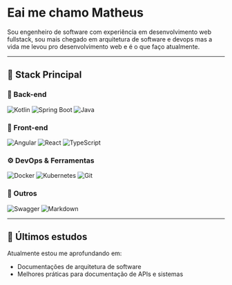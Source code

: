 # Eai me chamo Matheus

Sou engenheiro de software com experiência em desenvolvimento web fullstack, sou mais chegado em arquitetura de software e devops mas a vida me levou pro desenvolvimento web e é o que faço atualmente.

---

## 🚀 Stack Principal


### 🧩 Back-end
![Kotlin](https://img.shields.io/badge/Kotlin-7F52FF?style=for-the-badge&logo=kotlin&logoColor=white)
![Spring Boot](https://img.shields.io/badge/Spring_Boot-6DB33F?style=for-the-badge&logo=spring-boot&logoColor=white)
![Java](https://img.shields.io/badge/Java-ED8B00?style=for-the-badge&logo=openjdk&logoColor=white)

### 🎨 Front-end
![Angular](https://img.shields.io/badge/Angular-DD0031?style=for-the-badge&logo=angular&logoColor=white)
![React](https://img.shields.io/badge/React-20232A?style=for-the-badge&logo=react&logoColor=61DAFB)
![TypeScript](https://img.shields.io/badge/TypeScript-3178C6?style=for-the-badge&logo=typescript&logoColor=white)

### ⚙️ DevOps & Ferramentas
![Docker](https://img.shields.io/badge/Docker-2496ED?style=for-the-badge&logo=docker&logoColor=white)
![Kubernetes](https://img.shields.io/badge/Kubernetes-326CE5?style=for-the-badge&logo=kubernetes&logoColor=white)
![Git](https://img.shields.io/badge/Git-F05032?style=for-the-badge&logo=git&logoColor=white)

### 📄 Outros
![Swagger](https://img.shields.io/badge/Swagger-85EA2D?style=for-the-badge&logo=swagger&logoColor=black)
![Markdown](https://img.shields.io/badge/Markdown-000000?style=for-the-badge&logo=markdown&logoColor=white)


---

## 📘 Últimos estudos

Atualmente estou me aprofundando em:
- Documentações de arquitetura de software
- Melhores práticas para documentação de APIs e sistemas
